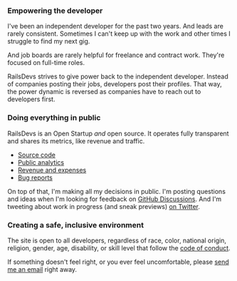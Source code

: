 ### Empowering the developer

I've been an independent developer for the past two years. And leads are rarely consistent. Sometimes I can't keep up with the work and other times I struggle to find my next gig.

And job boards are rarely helpful for freelance and contract work. They're focused on full-time roles.

RailsDevs strives to give power back to the independent developer. Instead of companies posting their jobs, developers post their profiles. That way, the power dynamic is reversed as companies have to reach out to developers first.

### Doing everything in public

RailsDevs is an Open Startup *and* open source. It operates fully transparent and shares its metrics, like revenue and traffic.

* [Source code](https://github.com/joemasilotti/railsdevs.com/)
* [Public analytics](https://app.usefathom.com/share/cacnfaan/railsdevs.com)
* [Revenue and expenses](/open)
* [Bug reports](https://app.honeybadger.io/project/EKRGgkQdR0)

On top of that, I'm making all my decisions in public. I'm posting questions and ideas when I'm looking for feedback on [GitHub Discussions](https://github.com/joemasilotti/railsdevs.com/discussions). And I'm tweeting about work in progress (and sneak previews) [on Twitter](https://twitter.com/joemasilotti).

### Creating a safe, inclusive environment

The site is open to all developers, regardless of race, color, national origin, religion, gender, age, disability, or skill level that follow the [code of conduct](/conduct).

If something doesn't feel right, or you ever feel uncomfortable, please [send me an email](mailto:joe@railsdevs.com) right away.

